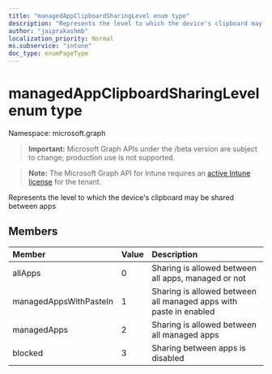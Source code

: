 ```yaml
---
title: "managedAppClipboardSharingLevel enum type"
description: "Represents the level to which the device's clipboard may be shared between apps"
author: "jaiprakashmb"
localization_priority: Normal
ms.subservice: "intune"
doc_type: enumPageType
---
```


# managedAppClipboardSharingLevel enum type

Namespace: microsoft.graph

> **Important:** Microsoft Graph APIs under the /beta version are subject to change; production use is not supported.

> **Note:** The Microsoft Graph API for Intune requires an [active Intune license](https://go.microsoft.com/fwlink/?linkid=839381) for the tenant.

Represents the level to which the device's clipboard may be shared between apps

## Members
|Member|Value|Description|
|:---|:---|:---|
|allApps|0|Sharing is allowed between all apps, managed or not|
|managedAppsWithPasteIn|1|Sharing is allowed between all managed apps with paste in enabled|
|managedApps|2|Sharing is allowed between all managed apps|
|blocked|3|Sharing between apps is disabled|
